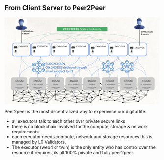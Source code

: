 
## From Client Server to Peer2Peer

![](img/peer2peer_executors_.jpg)

Peer2peer is the most decentralized way to experience our digital life.

- all executors talk to each other over private secure links
- there is no blockchain involved for the compute, storage & network requirements.
- each executor needs compute, network and storage resources this is managed by L0 Validators.
- The executor (web4 or twin) is the only entity who has control over the resource it requires, its all 100% private and fully peer2peer.
  